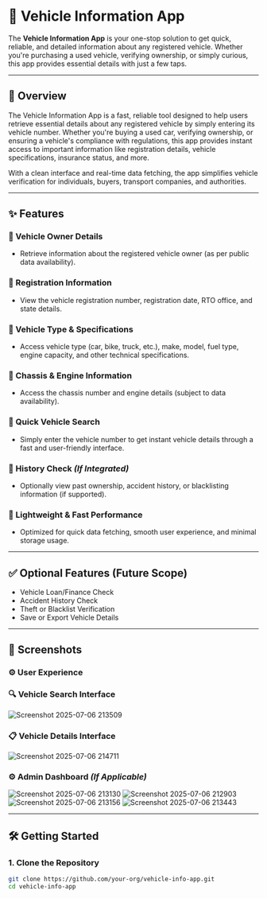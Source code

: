 # 🚗 Vehicle Information App

The **Vehicle Information App** is your one-stop solution to get quick, reliable, and detailed information about any registered vehicle. Whether you're purchasing a used vehicle, verifying ownership, or simply curious, this app provides essential details with just a few taps.

---

## 🚀 Overview

The Vehicle Information App is a fast, reliable tool designed to help users retrieve essential details about any registered vehicle by simply entering its vehicle number. Whether you're buying a used car, verifying ownership, or ensuring a vehicle's compliance with regulations, this app provides instant access to important information like registration details, vehicle specifications, insurance status, and more.

With a clean interface and real-time data fetching, the app simplifies vehicle verification for individuals, buyers, transport companies, and authorities.

---

## ✨ Features

### 🚗 Vehicle Owner Details
- Retrieve information about the registered vehicle owner (as per public data availability).

### 🚗 Registration Information
- View the vehicle registration number, registration date, RTO office, and state details.

### 🚗 Vehicle Type & Specifications
- Access vehicle type (car, bike, truck, etc.), make, model, fuel type, engine capacity, and other technical specifications.

### 🚗 Chassis & Engine Information
- Access the chassis number and engine details (subject to data availability).

### 🚗 Quick Vehicle Search
- Simply enter the vehicle number to get instant vehicle details through a fast and user-friendly interface.

### 🚗 History Check *(If Integrated)*
- Optionally view past ownership, accident history, or blacklisting information (if supported).

### 🚗 Lightweight & Fast Performance
- Optimized for quick data fetching, smooth user experience, and minimal storage usage.

---

## ✅ Optional Features (Future Scope)

- Vehicle Loan/Finance Check
- Accident History Check
- Theft or Blacklist Verification
- Save or Export Vehicle Details

---

## 📸 Screenshots


### ⚙️ User Experience

### 🔍 Vehicle Search Interface
![Screenshot 2025-07-06 213509](https://github.com/user-attachments/assets/6c8dd310-a857-4bc7-95b9-732eea3be826)


### 📋 Vehicle Details Interface
![Screenshot 2025-07-06 214711](https://github.com/user-attachments/assets/fd394a02-b3a5-4049-9d95-e05cdaa0c3f6)


### ⚙️ Admin Dashboard *(If Applicable)*
![Screenshot 2025-07-06 213130](https://github.com/user-attachments/assets/01544b2d-d2e0-46ce-8a43-440c3ce49b36)
![Screenshot 2025-07-06 212903](https://github.com/user-attachments/assets/25fc432c-8fe5-4eb4-afba-9c3a35416465)
![Screenshot 2025-07-06 213156](https://github.com/user-attachments/assets/9c01a506-096c-40a6-a556-e04f70f7d46b)
![Screenshot 2025-07-06 213443](https://github.com/user-attachments/assets/24598bee-3be9-4509-b3b8-cba3f6b4f836)



---

## 🛠️ Getting Started

### 1. Clone the Repository
```bash
git clone https://github.com/your-org/vehicle-info-app.git
cd vehicle-info-app
